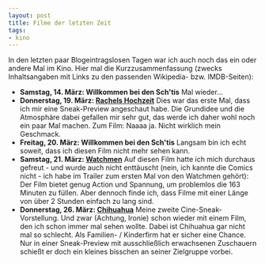 ```yaml
--- 
layout: post
title: Filme der letzten Zeit
tags: 
- kino
---
```

In den letzten paar Blogeintragslosen Tagen war ich auch noch das ein oder andere Mal im Kino. Hier mal die Kurzzusammenfassung (zwecks Inhaltsangaben mit Links zu den passenden Wikipedia- bzw. IMDB-Seiten):
<ul>
	<li><strong>Samstag, 14. März: Willkommen bei den Sch'tis</strong>
Mal wieder...</li>
	<li><strong>Donnerstag, 19. März: <a href="http://de.wikipedia.org/wiki/Rachels_Hochzeit" alt="Wikipedia: Rachels Hochzeit">Rachels Hochzeit</a></strong>
Dies war das erste Mal, dass ich mir eine Sneak-Preview angeschaut habe. Die Grundidee und die Atmosphäre dabei gefallen mir sehr gut, das werde ich daher wohl noch ein paar Mal machen. Zum Film: Naaaa ja. Nicht wirklich mein Geschmack.
	</li><li><strong>Freitag, 20. März: Willkommen bei den Sch'tis</strong>
Langsam bin ich echt soweit, dass ich diesen Film nicht mehr sehen kann.</li>
	<li><strong>Samstag, 21. März: <a href="http://de.wikipedia.org/wiki/Watchmen_%E2%80%93_Die_W%C3%A4chter" alt="Wiki: Watchmen">Watchmen</a></strong>
Auf diesen Film hatte ich mich durchaus gefreut - und wurde auch nicht enttäuscht (nein, ich kannte die Comics nicht - ich habe im Trailer zum ersten Mal von den Watchmen gehört): Der Film bietet genug Action und Spannung, um problemlos die 163 Minuten zu füllen. Aber dennoch finde ich, dass Filme mit einer Länge von über 2 Stunden einfach zu lang sind.</li>
	<li><strong>Donnerstag, 26. März: <a href="http://www.imdb.de/title/tt1014775/" alt="IMDB: Chihuahua">Chihuahua</a></strong>
Meine zweite Cine-Sneak-Vorstellung. Und zwar (Achtung, Ironie) schon wieder mit einem Film, den ich schon immer mal sehen wollte. Dabei ist Chihuahua gar nicht mal so schlecht. Als Familien- / Kinderfirm hat er sicher eine Chance. Nur in einer Sneak-Preview mit ausschließlich erwachsenen Zuschauern schießt er doch ein kleines bisschen an seiner Zielgruppe vorbei.</li> 
</ul>
